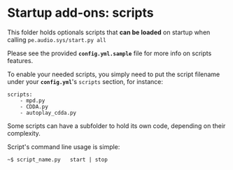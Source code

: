 # Startup add-ons: scripts

This folder holds optionals scripts that **can be loaded** on startup when calling `pe.audio.sys/start.py all`

Please see the provided **`config.yml.sample`** file for more info on scripts features.

To enable your needed scripts, you simply need to put the script filename under your **`config.yml`**'s `scripts` section, for instance:

    scripts:
        - mpd.py
        - CDDA.py
        - autoplay_cdda.py

Some scripts can have a subfolder to hold its own code, depending on their complexity.

Script's command line usage is simple:

    ~$ script_name.py   start | stop
